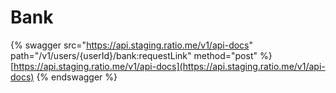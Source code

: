 # Bank



{% swagger src="https://api.staging.ratio.me/v1/api-docs" path="/v1/users/{userId}/bank:requestLink" method="post" %}
[https://api.staging.ratio.me/v1/api-docs](https://api.staging.ratio.me/v1/api-docs)
{% endswagger %}
